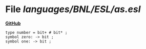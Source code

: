 # File _languages/BNL/ESL/as.esl_
**[GitHub](https://github.com/softlang/yas/blob/master/languages/BNL/ESL/as.esl)**
```
type number = bit+ # bit* ;
symbol zero: -> bit ;
symbol one: -> bit ;
```
